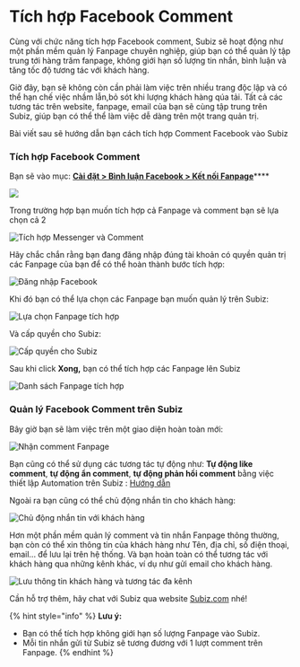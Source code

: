 # Tích hợp Facebook Comment

Cùng với chức năng tích hợp Facebook comment, Subiz sẽ hoạt động như một phần mềm quản lý Fanpage chuyên nghiệp, giúp bạn có thể quản lý tập trung tới hàng trăm fanpage, không giới hạn số lượng tin nhắn, bình luận và tăng tốc độ tương tác với khách hàng.

Giờ đây, bạn sẽ không còn cần phải làm việc trên nhiều trang độc lập và có thể hạn chế việc nhầm lẫn,bỏ sót khi lượng khách hàng qúa tải. Tất cả các tương tác trên website, fanpage, email của bạn sẽ cùng tập trung trên Subiz, giúp bạn có thể thể làm việc dễ dàng trên một trang quản trị.

Bài viết sau sẽ hướng dẫn bạn cách tích hợp Comment Facebook vào Subiz 

### Tích hợp Facebook Comment

Bạn sẽ vào mục: [**Cài đặt &gt; Bình luận Facebook &gt; Kết nối Fanpage**](https://app.subiz.com/settings/facebook-comment#)\*\*\*\*

![](../../.gitbook/assets/tich-hop.png)

Trong trường hợp bạn muốn tích hợp cả Fanpage và comment bạn sẽ lựa chọn cả 2

![T&#xED;ch h&#x1EE3;p Messenger v&#xE0; Comment](../../.gitbook/assets/ca-2.png)

Hãy chắc chắn rằng bạn đang đăng nhập đúng tài khoản có quyền quản trị các Fanpage của bạn để có thể hoàn thành bước tích hợp:

![&#x110;&#x103;ng nh&#x1EAD;p Facebook](../../.gitbook/assets/dang-nh.png)

Khi đó bạn có thể lựa chọn các Fanpage bạn muốn quản lý trên Subiz:  

![L&#x1EF1;a ch&#x1ECD;n Fanpage t&#xED;ch h&#x1EE3;p](../../.gitbook/assets/lua-chon-fanpage.png)

Và cấp quyền cho Subiz:

![C&#x1EA5;p quy&#x1EC1;n cho Subiz](../../.gitbook/assets/quyen-2.png)

Sau khi click **Xong,** bạn có thể tích hợp các Fanpage lên Subiz

![Danh s&#xE1;ch Fanpage t&#xED;ch h&#x1EE3;p](../../.gitbook/assets/f.png)

### Quản lý Facebook Comment trên Subiz 

Bây giờ bạn sẽ làm việc trên một giao diện hoàn toàn mới:

![Nh&#x1EAD;n comment Fanpage](../../.gitbook/assets/giao-dien%20%281%29.png)

Bạn cũng có thể sử dụng các tương tác tự động như: **Tự động like comment**, **tự động ẩn comment**, **tự động phản hồi comment** bằng việc thiết lập Automation trên Subiz : [Hướng dẫn ](https://help.subiz.com/su-dung-subiz-nang-cao/tuong-tac-tu-dong/mot-so-automation-thong-dung/quan-ly-comment-facebook-cung-automation)

Ngoài ra bạn cũng có thể chủ động nhắn tin cho khách hàng:

![Ch&#x1EE7; &#x111;&#x1ED9;ng nh&#x1EAF;n tin v&#x1EDB;i kh&#xE1;ch h&#xE0;ng](../../.gitbook/assets/chu%20%281%29.png)

Hơn một phần mềm quản lý comment và tin nhắn Fanpage thông thường, bạn còn có thể xin thông tin của khách hàng như Tên, địa chỉ, số điện thoại, email... để lưu lại trên hệ thống. Và bạn hoàn toàn có thể tương tác với khách hàng qua những kênh khác, ví dụ như gửi email cho khách hàng.

![L&#x1B0;u th&#xF4;ng tin kh&#xE1;ch h&#xE0;ng v&#xE0; t&#x1B0;&#x1A1;ng t&#xE1;c &#x111;a k&#xEA;nh](../../.gitbook/assets/luu-thong-tin.png)

Cần hỗ trợ thêm, hãy chat với Subiz qua website [Subiz.com](https://subiz.com/) nhé!

{% hint style="info" %}
**Lưu ý:**

* Bạn có thể tích hợp không giới hạn số lượng Fanpage vào Subiz.
* Mỗi tin nhắn gửi từ Subiz sẽ tương đương với 1 lượt comment trên Fanpage.
{% endhint %}









